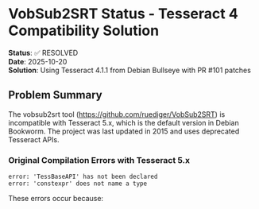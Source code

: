 # VobSub2SRT Status - Tesseract 4 Compatibility Solution

**Status**: ✅ RESOLVED  
**Date**: 2025-10-20  
**Solution**: Using Tesseract 4.1.1 from Debian Bullseye with PR #101 patches

## Problem Summary

The vobsub2srt tool (https://github.com/ruediger/VobSub2SRT) is incompatible with Tesseract 5.x, which is the default version in Debian Bookworm. The project was last updated in 2015 and uses deprecated Tesseract APIs.

### Original Compilation Errors with Tesseract 5.x

```
error: 'TessBaseAPI' has not been declared
error: 'constexpr' does not name a type
```

These errors occur because:
